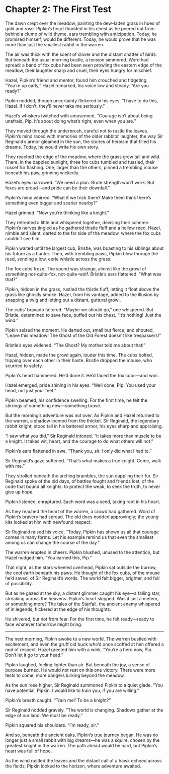 # Chapter 2: The First Test

The dawn crept over the meadow, painting the dew-laden grass in hues of gold and rose. Pipkin’s heart thudded in his chest as he peered out from behind a clump of wild thyme, ears trembling with anticipation. Today, he promised himself, would be different. Today, he would prove that he was more than just the smallest rabbit in the warren.

The air was thick with the scent of clover and the distant chatter of birds. But beneath the usual morning bustle, a tension simmered. Word had spread: a band of fox cubs had been seen prowling the eastern edge of the meadow, their laughter sharp and cruel, their eyes hungry for mischief.

Hazel, Pipkin’s friend and mentor, found him crouched and fidgeting. “You’re up early,” Hazel remarked, his voice low and steady. “Are you ready?”

Pipkin nodded, though uncertainty flickered in his eyes. “I have to do this, Hazel. If I don’t, they’ll never take me seriously.”

Hazel’s whiskers twitched with amusement. “Courage isn’t about being unafraid, Pip. It’s about doing what’s right, even when you are.”

They moved through the underbrush, careful not to rustle the leaves. Pipkin’s mind raced with memories of the older rabbits’ laughter, the way Sir Reginald’s armor gleamed in the sun, the stories of heroism that filled his dreams. Today, he would write his own story.

They reached the edge of the meadow, where the grass grew tall and wild. There, in the dappled sunlight, three fox cubs tumbled and tussled, their russet fur flashing. One, larger than the others, pinned a trembling mouse beneath his paw, grinning wickedly.

Hazel’s eyes narrowed. “We need a plan. Brute strength won’t work. But foxes are proud—and pride can be their downfall.”

Pipkin’s mind whirred. “What if we trick them? Make them think there’s something even bigger and scarier nearby?”

Hazel grinned. “Now you’re thinking like a knight.”

They retreated a little and whispered together, devising their scheme. Pipkin’s nerves tingled as he gathered thistle fluff and a hollow reed. Hazel, nimble and silent, darted to the far side of the meadow, where the fox cubs couldn’t see him.

Pipkin waited until the largest cub, Bristle, was boasting to his siblings about his future as a hunter. Then, with trembling paws, Pipkin blew through the reed, sending a low, eerie whistle across the grass.

The fox cubs froze. The sound was strange, almost like the growl of something not-quite-fox, not-quite-wolf. Bristle’s ears flattened. “What was that?”

Pipkin, hidden in the grass, rustled the thistle fluff, letting it float above the grass like ghostly smoke. Hazel, from his vantage, added to the illusion by snapping a twig and letting out a distant, guttural growl.

The cubs’ bravado faltered. “Maybe we should go,” one whispered. But Bristle, determined to save face, puffed out his chest. “It’s nothing! Just the wind.”

Pipkin seized the moment. He darted out, small but fierce, and shouted, “Leave this meadow! The Ghost of the Old Forest doesn’t like trespassers!”

Bristle’s eyes widened. “The Ghost? My mother told me about that!”

Hazel, hidden, made the growl again, louder this time. The cubs bolted, tripping over each other in their haste. Bristle dropped the mouse, who scurried to safety.

Pipkin’s heart hammered. He’d done it. He’d faced the fox cubs—and won.

Hazel emerged, pride shining in his eyes. “Well done, Pip. You used your head, not just your feet.”

Pipkin beamed, his confidence swelling. For the first time, he felt the stirrings of something new—something brave.

But the morning’s adventure was not over. As Pipkin and Hazel returned to the warren, a shadow loomed from the thicket. Sir Reginald, the legendary rabbit knight, stood tall in his battered armor, his eyes sharp and appraising.

“I saw what you did,” Sir Reginald intoned. “It takes more than muscle to be a knight. It takes wit, heart, and the courage to do what others will not.”

Pipkin’s ears flattened in awe. “Thank you, sir. I only did what I had to.”

Sir Reginald’s gaze softened. “That’s what makes a true knight. Come, walk with me.”

They strolled beneath the arching brambles, the sun dappling their fur. Sir Reginald spoke of the old days, of battles fought and friends lost, of the code that bound all knights: to protect the weak, to seek the truth, to never give up hope.

Pipkin listened, enraptured. Each word was a seed, taking root in his heart.

As they reached the heart of the warren, a crowd had gathered. Word of Pipkin’s bravery had spread. The old does nodded approvingly; the young kits looked at him with newfound respect.

Sir Reginald raised his voice. “Today, Pipkin has shown us all that courage comes in many forms. Let his example remind us that even the smallest among us can change the course of the day.”

The warren erupted in cheers. Pipkin blushed, unused to the attention, but Hazel nudged him. “You earned this, Pip.”

That night, as the stars wheeled overhead, Pipkin sat outside the burrow, the cool earth beneath his paws. He thought of the fox cubs, of the mouse he’d saved, of Sir Reginald’s words. The world felt bigger, brighter, and full of possibility.

But as he gazed at the sky, a distant glimmer caught his eye—a falling star, streaking across the heavens. Pipkin’s heart skipped. Was it just a meteor, or something more? The tales of the Starfall, the ancient enemy whispered of in legends, flickered at the edge of his thoughts.

He shivered, but not from fear. For the first time, he felt ready—ready to face whatever tomorrow might bring.

---

The next morning, Pipkin awoke to a new world. The warren bustled with excitement, and even the gruff old buck who’d once scoffed at him offered a nod of respect. Hazel greeted him with a wink. “You’re a hero now, Pip. Don’t let it go to your head.”

Pipkin laughed, feeling lighter than air. But beneath the joy, a sense of purpose burned. He would not rest on this one victory. There were more tests to come, more dangers lurking beyond the meadow.

As the sun rose higher, Sir Reginald summoned Pipkin to a quiet glade. “You have potential, Pipkin. I would like to train you, if you are willing.”

Pipkin’s breath caught. “Train me? To be a knight?”

Sir Reginald nodded gravely. “The world is changing. Shadows gather at the edge of our land. We must be ready.”

Pipkin squared his shoulders. “I’m ready, sir.”

And so, beneath the ancient oaks, Pipkin’s true journey began. He was no longer just a small rabbit with big dreams—he was a squire, chosen by the greatest knight in the warren. The path ahead would be hard, but Pipkin’s heart was full of hope.

As the wind rustled the leaves and the distant call of a hawk echoed across the fields, Pipkin looked to the horizon, where adventure awaited.
